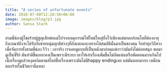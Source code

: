 ```yaml
---
title: "A series of unfortunate events"
date: 2018-07-08T12:20:58+06:00
image: images/blog/p3.jpg
author: Sansa Stark
---
```


สามพี่น้องผู้โชคร้ายผู้สูญเสียพ่อแม่ไปจากเหตุการณ์ไฟไหม้ใหญ่ทิ้งไว้เพียงแต่มรดกก้อนโตที่ต้องอายุถึงเกณฑ์ถึงจะได้รับกับชายหนุ่มญาติห่างๆที่ถังแตกและอยากได้สมบัตินั้นมาเป็นของตน จึงทำทุกวิถีทางเพื่อจัดการทั้งสามพี่น้อง
รีวิว : เอาจริง เราเคยดูแบบที่เป็นหนังมาก่อนแต่เราว่ามันยังไม่ค่อยสนุก พอมาดูเป็นซีรีย์ มันทำดีขึ้นเยอะคงเป็นเพราะมีระยะเวลาให้เล่าเรื่องเพิ่มขึ้นไม่อัดแน่นหรือตัดตอนมากเกินไป เนื้อเรื่องดูแล้วหงุดหงิดตามสไตล์ชื่อเรื่องเพราะมันไม่มีhappy endingเลย แต่มันตลกมากก เหมือนตลกร้ายในชีวิตเรานี่แหละ

